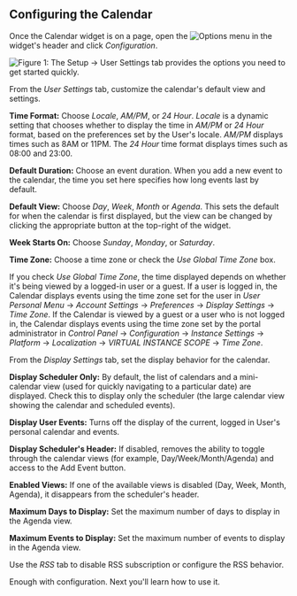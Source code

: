 ## Configuring the Calendar

Once the Calendar widget is on a page, open the
![Options](../../images/icon-app-options.png) menu in the widget's header and
click *Configuration*.

![Figure 1: The Setup &rarr; User Settings tab provides the options you need to get started quickly.](../../images/new-calendar-configuration.png)

From the *User Settings* tab, customize the calendar's default view and
settings. 

**Time Format:** Choose *Locale*, *AM/PM*, or *24 Hour*. _Locale_ is a dynamic
setting that chooses whether to display the time in _AM/PM_ or _24 Hour_ format,
based on the preferences set by the User's locale. *AM/PM* displays times such
as 8AM or 11PM. The *24 Hour* time format displays times such as 08:00 and
23:00.

**Default Duration:** Choose an event duration. When you add a new event
to the calendar, the time you set here specifies how long events last by
default.

**Default View:** Choose *Day*, *Week*, *Month* or *Agenda*. This sets the
default for when the calendar is first displayed, but the view can be changed
by clicking the appropriate button at the top-right of the widget.

**Week Starts On:** Choose *Sunday*, *Monday*, or *Saturday*. 

**Time Zone:** Choose a time zone or check the *Use Global Time Zone* box.

If you check *Use Global Time Zone*, the time displayed depends on whether it's
being viewed by a logged-in user or a guest. If a user is logged in, the
Calendar displays events using the time zone set for the user in *User Personal 
Menu* &rarr; *Account Settings* &rarr; *Preferences* &rarr; *Display Settings* 
&rarr; *Time Zone*. If the Calendar is viewed by a guest or a user who is not 
logged in, the Calendar displays events using the time zone set by the portal 
administrator in *Control Panel* &rarr; *Configuration* &rarr; 
*Instance Settings* &rarr; *Platform* &rarr; *Localization* &rarr; 
*VIRTUAL INSTANCE SCOPE* &rarr; *Time Zone*.

From the *Display Settings* tab, set the display behavior for the calendar.

**Display Scheduler Only:** By default, the list of calendars and a
mini-calendar view (used for quickly navigating to a particular date) are
displayed. Check this to display only the scheduler (the large calendar view
showing the calendar and scheduled events).

**Display User Events:** Turns off the display of the current, logged in User's
personal calendar and events.

**Display Scheduler's Header:** If disabled, removes the ability to toggle
through the calendar views (for example, Day/Week/Month/Agenda) and access to
the Add Event button.

**Enabled Views:** If one of the available views is disabled (Day, Week, Month,
Agenda), it disappears from the scheduler's header.

**Maximum Days to Display:** Set the maximum number of days to display in the
Agenda view.

**Maximum Events to Display:** Set the maximum number of events to display in
the Agenda view.

Use the *RSS* tab to disable RSS subscription or configure the RSS behavior. 

Enough with configuration. Next you'll learn how to use it. 